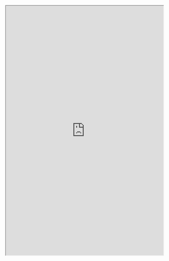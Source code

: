 


<iframe 
		height = 800
		width = 100%
		padding = 0 0
		marging = 0 0
		src = "https://startandroid.ru/"></iframe>